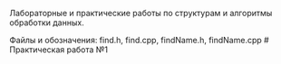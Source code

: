 Лабораторные и практические работы по структурам и алгоритмы обработки данных.        

Файлы и обозначения:
find.h, find.cpp, findName.h, findName.cpp # Практическая работа №1
